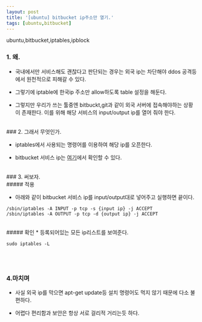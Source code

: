```yaml
---
layout: post
title: '[ubuntu] bitbucket ip주소만 열기.'
tags: [ubuntu,bitbucket]
---
```

ubuntu,bitbucket,iptables,ipblock
<br>

### 1. 왜.

* 국내에서만 서비스해도 괜찮다고 판단되는 경우는 외국 ip는 차단해야 ddos 공격등에서 원천적으로 피해갈 수 있다.

* 그렇기에 iptable에 한국ip 주소만 allow하도록 table 설정을 해둔다.

* 그렇지만 우리가 쓰는 툴중엔 bitbuckt,git과 같이 외국 서버에 접속해야하는 상황이 존재한다. 이를 위해 해당 서비스의 input/output ip를 열어 줘야 한다.

<br>
### 2. 그래서 무엇인가.

* iptables에서 사용되는 명령어를 이용하여 해당 ip를 오픈한다.


* bitbucket 서비스 ip는 [여기](https://confluence.atlassian.com/bitbucket/what-are-the-bitbucket-cloud-ip-addresses-i-should-use-to-configure-my-corporate-firewall-343343385.html)에서 확인할 수 있다.

<br>
### 3. 써보자.

<br>
##### 적용

* 아래와 같이 bitbucket 서비스 ip를 input/output대로 넣어주고 실행하면 끝이다.

```
/sbin/iptables -A INPUT -p tcp -s {input ip} -j ACCEPT
/sbin/iptables -A OUTPUT -p tcp -d {output ip} -j ACCEPT
```

<br>
##### 확인
* 등록되어있는 모든 ip리스트를 보여준다.

```
sudo iptables -L
```



<br><br>
### 4.마치며


* 사실 외국 ip를 막으면 apt-get update등 설치 명령어도 먹지 않기 때문에 다소 불편하다.


* 어렵다 편리함과 보안은 항상 서로 걸리적 거리는듯 하다.





